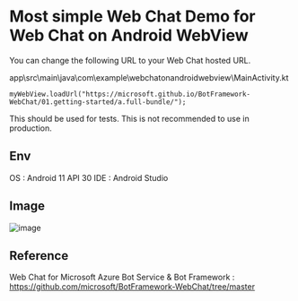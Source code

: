 # Most simple Web Chat Demo for Web Chat on Android WebView
You can change the following URL to your Web Chat hosted URL.

app\src\main\java\com\example\webchatonandroidwebview\MainActivity.kt
```
myWebView.loadUrl("https://microsoft.github.io/BotFramework-WebChat/01.getting-started/a.full-bundle/");
```

This should be used for tests.
This is not recommended to use in production.

## Env
OS : Android 11 API 30
IDE : Android Studio

## Image
![image](https://user-images.githubusercontent.com/20683785/196744157-7e5100cf-2aa4-424d-a4e0-15b6b5d63385.png)

## Reference
Web Chat for Microsoft Azure Bot Service & Bot Framework : 
https://github.com/microsoft/BotFramework-WebChat/tree/master
